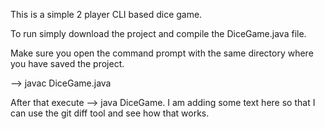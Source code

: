 This is a simple 2 player CLI based dice game. 

To run simply download the project and compile the DiceGame.java file.

Make sure you open the command prompt with the same directory where you have saved the project.

--> javac DiceGame.java 

After that execute --> java DiceGame. I am adding some text here so that I can use the git diff tool and see how that works.
